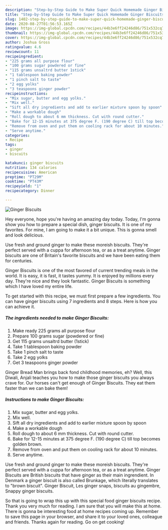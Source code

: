```yaml
---
description: "Step-by-Step Guide to Make Super Quick Homemade Ginger Biscuits"
title: "Step-by-Step Guide to Make Super Quick Homemade Ginger Biscuits"
slug: 1402-step-by-step-guide-to-make-super-quick-homemade-ginger-biscuits
date: 2020-08-27T01:56:53.165Z
image: https://img-global.cpcdn.com/recipes/44b3e6ff24246d86/751x532cq70/ginger-biscuits-recipe-main-photo.jpg
thumbnail: https://img-global.cpcdn.com/recipes/44b3e6ff24246d86/751x532cq70/ginger-biscuits-recipe-main-photo.jpg
cover: https://img-global.cpcdn.com/recipes/44b3e6ff24246d86/751x532cq70/ginger-biscuits-recipe-main-photo.jpg
author: Joshua Gross
ratingvalue: 4.6
reviewcount: 11
recipeingredient:
- "225 grams all purpose flour"
- "100 grams sugar powdered or fine"
- "115 grams unsaltrd butter 1stick"
- "1 tablespoon baking powder"
- "1 pinch salt to taste"
- "2 egg yolks"
- "3 teaspoons ginger powder"
recipeinstructions:
- "Mix sugar, butter and egg yolks."
- "Mix well."
- "Sift all dry ingredients and add to earlier mixture spoon by spoon"
- "Make a workable dough"
- "Roll dough to about 6 mm thickness. Cut with round cutter."
- "Bake for 12-15 minutes at 375 degree F. (190 degree C) till top becomes golden brown."
- "Remove from oven and put them on cooling rack for about 10 minutes."
- "Serve anytime."
categories:
- Recipe
tags:
- ginger
- biscuits

katakunci: ginger biscuits 
nutrition: 134 calories
recipecuisine: American
preptime: "PT29M"
cooktime: "PT43M"
recipeyield: "1"
recipecategory: Dinner

---
```



![Ginger Biscuits](https://img-global.cpcdn.com/recipes/44b3e6ff24246d86/751x532cq70/ginger-biscuits-recipe-main-photo.jpg)

Hey everyone, hope you're having an amazing day today. Today, I'm gonna show you how to prepare a special dish, ginger biscuits. It is one of my favorites. For mine, I am going to make it a bit unique. This is gonna smell and look delicious.

Use fresh and ground ginger to make these moreish biscuits. They&#39;re perfect served with a cuppa for afternoon tea, or as a treat anytime. Ginger biscuits are one of Britain&#39;s favorite biscuits and we have been eating them for centuries.

Ginger Biscuits is one of the most favored of current trending meals in the world. It is easy, it is fast, it tastes yummy. It is enjoyed by millions every day. They're nice and they look fantastic. Ginger Biscuits is something which I have loved my entire life.


To get started with this recipe, we must first prepare a few ingredients. You can have ginger biscuits using 7 ingredients and 8 steps. Here is how you can achieve it.

<!--inarticleads1-->

##### The ingredients needed to make Ginger Biscuits:

1. Make ready 225 grams all purpose flour
1. Prepare 100 grams sugar (powdered or fine)
1. Get 115 grams unsaltrd butter (1stick)
1. Take 1 tablespoon baking powder
1. Take 1 pinch salt to taste
1. Take 2 egg yolks
1. Get 3 teaspoons ginger powder


Ginger Bread Man brings back fond childhood memories, eh? Well, this Diwali, Anjali teaches you how to make those ginger biscuits you always crave for. Our horses can&#39;t get enough of Ginger Biscuits. They eat them faster than we can bake them! 

<!--inarticleads2-->

##### Instructions to make Ginger Biscuits:

1. Mix sugar, butter and egg yolks.
1. Mix well.
1. Sift all dry ingredients and add to earlier mixture spoon by spoon
1. Make a workable dough
1. Roll dough to about 6 mm thickness. Cut with round cutter.
1. Bake for 12-15 minutes at 375 degree F. (190 degree C) till top becomes golden brown.
1. Remove from oven and put them on cooling rack for about 10 minutes.
1. Serve anytime.


Use fresh and ground ginger to make these moreish biscuits. They&#39;re perfect served with a cuppa for afternoon tea, or as a treat anytime. Ginger Biscuits are British biscuits that have ginger as their main ingrendient. In Denmark a ginger biscuit is also called Brunkage, which literally translates to &#34;brown biscuit&#34;. Ginger Biscuit, Les ginger snaps, biscuits au gingembre, Snappy ginger biscuits. 

So that is going to wrap this up with this special food ginger biscuits recipe. Thank you very much for reading. I am sure that you will make this at home. There is gonna be interesting food at home recipes coming up. Remember to save this page in your browser, and share it to your loved ones, colleague and friends. Thanks again for reading. Go on get cooking!
